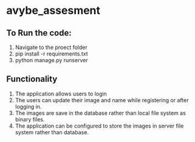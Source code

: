 # avybe_assesment

## To Run the code:

1. Navigate to the proect folder
2. pip install -r requirements.txt
3. python manage.py runserver

## Functionality

1. The application allows users to login
2. The users can update their image and name while registering or after logging in.
3. The images are save in the database rather than local file system as binary files.
4. The application can be configured to store the images in server file system rather than database.

 

